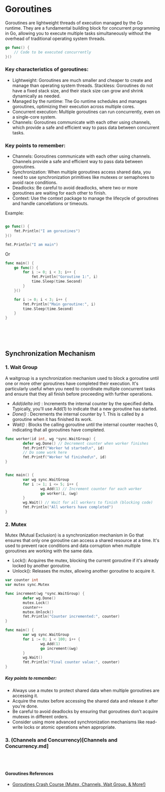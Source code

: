 # Goroutines
 

Goroutines are lightweight threads of execution managed by the Go runtime. They are a fundamental building block for concurrent programming in Go, allowing you to execute multiple tasks simultaneously without the overhead of traditional operating system threads.


```go
go func() {
    // Code to be executed concurrently
}()
```
### Key characteristics of goroutines:

- Lightweight: Goroutines are much smaller and cheaper to create and manage than operating system threads.
Stackless: Goroutines do not have a fixed stack size, and their stack size can grow and shrink dynamically as needed.
- Managed by the runtime: The Go runtime schedules and manages goroutines, optimizing their execution across multiple cores.
- Concurrent execution: Multiple goroutines can run concurrently, even on a single-core system.
- Channels: Goroutines communicate with each other using channels, which provide a safe and efficient way to pass data between concurrent tasks.

### Key points to remember:

- Channels: Goroutines communicate with each other using channels. Channels provide a safe and efficient way to pass data between goroutines.
- Synchronization: When multiple goroutines access shared data, you need to use synchronization primitives like mutexes or semaphores to avoid race conditions.
- Deadlocks: Be careful to avoid deadlocks, where two or more goroutines are waiting for each other to finish.
- Context: Use the context package to manage the lifecycle of goroutines and handle cancellations or timeouts.


Example:
```go

go func() {
    fmt.Println("I am goroutines")
}()

fmt.Println("I am main")

```

Or

```go
func main() {
    go func() {
        for i := 0; i < 3; i++ {
            fmt.Println("Goroutine 1:", i)
            time.Sleep(time.Second)
        }
    }()

    for i := 0; i < 3; i++ {
        fmt.Println("Main goroutine:", i)
        time.Sleep(time.Second)
    }
}

```

<br><br>
<br>

## Synchronization Mechanism

### 1. Wait Group 

A waitgroup is a synchronization mechanism used to block a goroutine until one or more other goroutines have completed their execution. It's particularly useful when you need to coordinate multiple concurrent tasks and ensure that they all finish before proceeding with further operations.

- *Add(delta int)* : Increments the internal counter by the specified delta. Typically, you'll use Add(1) to indicate that a new goroutine has started.
- *Done()* : Decrements the internal counter by 1. This is called by a goroutine when it has finished its work.
- *Wait()* : Blocks the calling goroutine until the internal counter reaches 0, indicating that all goroutines have completed.

```go 
func worker(id int, wg *sync.WaitGroup) {
        defer wg.Done() // Decrement counter when worker finishes
        fmt.Printf("Worker %d started\n", id)
        // Do some work here
        fmt.Printf("Worker %d finished\n", id)
}
```
```go

func main() {
        var wg sync.WaitGroup
        for i := 1; i <= 5; i++ {
                wg.Add(1) // Increment counter for each worker
                go worker(i, &wg)
        }
        wg.Wait() // Wait for all workers to finish (blocking code)
        fmt.Println("All workers have completed")
}

```


### 2. Mutex

Mutex (Mutual Exclusion) is a synchronization mechanism in Go that ensures that only one goroutine can access a shared resource at a time. It's used to prevent race conditions and data corruption when multiple goroutines are working with the same data.

- Lock(): Acquires the mutex, blocking the current goroutine if it's already locked by another goroutine.
- Unlock(): Releases the mutex, allowing another goroutine to acquire it.

```go
var counter int
var mutex sync.Mutex
```
```go
func increment(wg *sync.WaitGroup) {
        defer wg.Done()
        mutex.Lock()
        counter++
        mutex.Unlock()
        fmt.Println("Counter incremented:", counter)
}
```

```go
func main() {
        var wg sync.WaitGroup
        for i := 0; i < 100; i++ {
                wg.Add(1)
                go increment(&wg)
        }
        wg.Wait()
        fmt.Println("Final counter value:", counter)
}
```

##### Key points to remember:

- Always use a mutex to protect shared data when multiple goroutines are accessing it.
- Acquire the mutex before accessing the shared data and release it after you're done.
- Be careful to avoid deadlocks by ensuring that goroutines don't acquire mutexes in different orders.
- Consider using more advanced synchronization mechanisms like read-write locks or atomic operations when appropriate.


### 3. (Channels and Concurrency)[Channels and Concurrency.md]

<br><br>
#### Goroutines References 
 - [Goroutines Crash Course (Mutex, Channels, Wait Group, & More!)](https://www.youtube.com/watch?v=5Z8skvm4g64)

